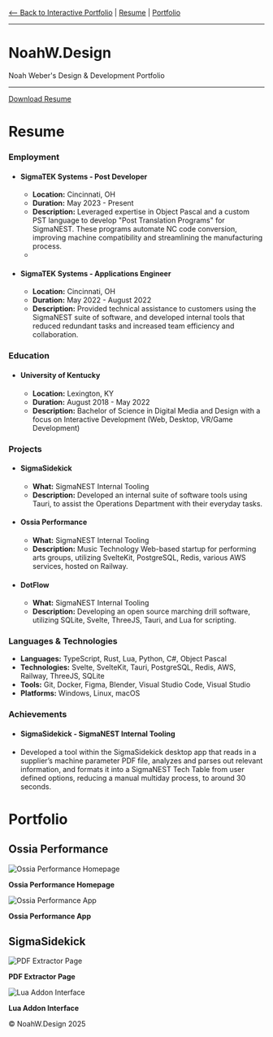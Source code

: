 [<-- Back to Interactive Portfolio](/) | [Resume](#Resume) | [Portfolio](#Portfolio)

<hr>

# NoahW.Design

Noah Weber's Design & Development Portfolio

<hr>

[Download Resume](/Weber_Noah_Resume.pdf)

<h1 id="Resume">Resume</h1>

### Employment

- #### SigmaTEK Systems - Post Developer
    - **Location:** Cincinnati, OH
    - **Duration:** May 2023 - Present
    - **Description:** Leveraged expertise in Object Pascal and a custom PST language to develop "Post Translation
      Programs" for SigmaNEST. These programs automate NC code conversion, improving machine compatibility and
      streamlining the manufacturing process.
    -
- #### SigmaTEK Systems - Applications Engineer
    - **Location:** Cincinnati, OH
    - **Duration:** May 2022 - August 2022
    - **Description:** Provided technical assistance to customers using the SigmaNEST suite of software, and developed
      internal tools that reduced redundant tasks and increased team efficiency and collaboration.

### Education

- #### University of Kentucky
    - **Location:** Lexington, KY
    - **Duration:** August 2018 - May 2022
    - **Description:** Bachelor of Science in Digital Media and Design with a focus on Interactive Development (Web,
      Desktop, VR/Game Development)

### Projects

- #### SigmaSidekick
    - **What:** SigmaNEST Internal Tooling
    - **Description:** Developed an internal suite of software tools using Tauri, to assist the Operations Department
      with their everyday tasks.

- #### Ossia Performance
    - **What:** SigmaNEST Internal Tooling
    - **Description:** Music Technology Web-based startup for performing arts groups, utilizing SvelteKit, PostgreSQL,
      Redis, various AWS services, hosted on Railway.

- #### DotFlow
    - **What:** SigmaNEST Internal Tooling
    - **Description:** Developing an open source marching drill software, utilizing SQLite, Svelte, ThreeJS, Tauri, and
      Lua for scripting.

### Languages & Technologies

- **Languages:** TypeScript, Rust, Lua, Python, C#, Object Pascal
- **Technologies:** Svelte, SvelteKit, Tauri, PostgreSQL, Redis, AWS, Railway, ThreeJS, SQLite
- **Tools:** Git, Docker, Figma, Blender, Visual Studio Code, Visual Studio
- **Platforms:** Windows, Linux, macOS

### Achievements

- #### SigmaSidekick - SigmaNEST Internal Tooling
- Developed a tool within the SigmaSidekick desktop app that reads in a supplier’s machine parameter PDF file, analyzes
  and parses out relevant information, and formats it into a SigmaNEST Tech Table from user defined options, reducing a
  manual multiday process, to around 30 seconds.

<h1 id="Portfolio">Portfolio</h1>

<section>
<h2>Ossia Performance</h2>
<img src="/ossia-performance-homepage.png" alt="Ossia Performance Homepage">
<p><b>Ossia Performance Homepage</b></p>
<img src="/ossia-performance-app.png" alt="Ossia Performance App">
<p><b>Ossia Performance App</b></p>
</section>

<section>
<h2>SigmaSidekick</h2>
<img src="/Sidekick1.png" alt="PDF Extractor Page">
<p><b>PDF Extractor Page</b></p>
<img src="/Sidekick2.png" alt="Lua Addon Interface">
<p><b>Lua Addon Interface</b></p>
</section>

© NoahW.Design 2025